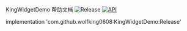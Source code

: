KingWidgetDemo 帮助文档   ![Release](https://jitpack.io/v/wolfking0608/KingWidgetDemo.svg)
[![API](https://img.shields.io/badge/API-11%2B-brightgreen.svg?style=flat)](https://android-arsenal.com/api?level=11)


implementation 'com.github.wolfking0608:KingWidgetDemo:Release'
